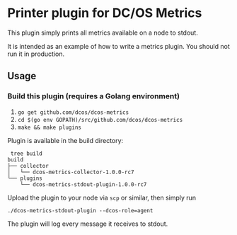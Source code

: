# Printer plugin for DC/OS Metrics

This plugin simply prints all metrics available on a node to stdout. 

It is intended as an example of how to write a metrics plugin. You should not
run it in production.

## Usage

### Build this plugin (requires a Golang environment)
1. `go get github.com/dcos/dcos-metrics`
1. `cd $(go env GOPATH)/src/github.com/dcos/dcos-metrics`
1. `make && make plugins`

Plugin is available in the build directory:
```
 tree build
build
├── collector
│   └── dcos-metrics-collector-1.0.0-rc7
└── plugins
    └── dcos-metrics-stdout-plugin-1.0.0-rc7
```

Upload the plugin to your node via `scp` or similar, then simply run

`./dcos-metrics-stdout-plugin --dcos-role=agent`

The plugin will log every message it receives to stdout. 

